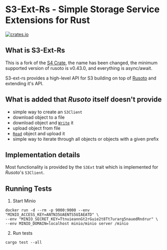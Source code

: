 # S3-Ext-Rs - Simple Storage Service Extensions for Rust

[![crates.io](https://meritbadge.herokuapp.com/s4)](https://crates.io/crates/s3-ext)

## What is S3-Ext-Rs

This is a fork of the [S4 Crate](https://crates.io/crates/s4), the name has been changed,
the minimum supported version of rusoto is v0.43.0, and everything is async/await.

S3-ext-rs provides a high-level API for S3 building on top of [Rusoto](https://www.rusoto.org/) and extending it's API.


## What is added that *Rusoto* itself doesn't provide

* simple way to create an `S3Client`
* download object to a file
* download object and [`Write`] it
* upload object from file
* [`Read`] object and upload it
* simple way to iterate through all objects or objects with a given prefix

## Implementation details

Most functionality is provided by the `S3Ext` trait which is implemented for *Rusoto*'s `S3Client`.


[`Read`]: https://doc.rust-lang.org/nightly/std/io/trait.Read.html
[`Write`]: https://doc.rust-lang.org/nightly/std/io/trait.Write.html


## Running Tests

1. Start Minio

```
docker run -d --rm -p 9000:9000 --env "MINIO_ACCESS_KEY=ANTN35UAENTS5UIAEATD" \
--env "MINIO_SECRET_KEY=TtnuieannGt2rGuie2t8Tt7urarg5nauedRndrur" \
--env MINIO_DOMAIN=localhost minio/minio server /minio
```

2. Run tests

```
cargo test --all
```
